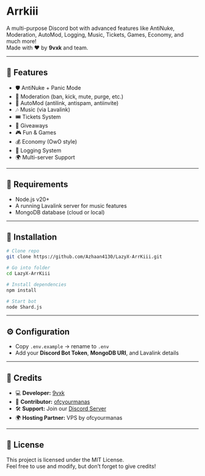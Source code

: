 # Arrkiii

A multi-purpose Discord bot with advanced features like AntiNuke, Moderation, AutoMod, Logging, Music, Tickets, Games, Economy, and much more!  
Made with ❤️ by **9vxk** and team.

---

## 📌 Features
- 🛡️ AntiNuke + Panic Mode  
- 🔨 Moderation (ban, kick, mute, purge, etc.)  
- 🤖 AutoMod (antilink, antispam, antiinvite)  
- 🎶 Music (via Lavalink)  
- 🎟️ Tickets System  
- 🎉 Giveaways  
- 🎮 Fun & Games  
- 💰 Economy (OwO style)  
- 📜 Logging System  
- 🌍 Multi-server Support  

---

## 📌 Requirements
- Node.js v20+  
- A running Lavalink server for music features  
- MongoDB database (cloud or local)  

---

## 🚀 Installation
```bash
# Clone repo
git clone https://github.com/Azhaan4130/LazyX-ArrKiii.git

# Go into folder
cd LazyX-ArrKiii

# Install dependencies
npm install

# Start bot
node Shard.js
```

---

## ⚙️ Configuration
- Copy `.env.example` → rename to `.env`  
- Add your **Discord Bot Token**, **MongoDB URI**, and Lavalink details  

---

## 👥 Credits
- 💻 **Developer:** [9vxk](https://github.com/9vxk)  
- 🤝 **Contributor:** [ofcyourmanas](https://github.com/ofcyourmanas)  
- 🛠️ **Support:** Join our [Discord Server](https://discord.gg/yourserver)  
- 🌍 **Hosting Partner:** VPS by ofcyourmanas  

---

## 📜 License
This project is licensed under the MIT License.  
Feel free to use and modify, but don’t forget to give credits!

